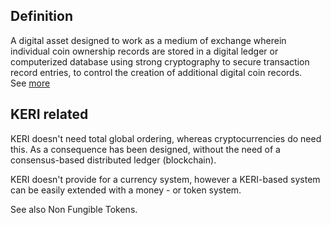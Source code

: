 ## Definition 
A digital asset designed to work as a medium of exchange wherein individual coin ownership records are stored in a digital ledger or computerized database using strong cryptography to secure transaction record entries, to control the creation of additional digital coin records.\
See [more](https://en.wikipedia.org/wiki/Cryptocurrency)

## KERI related
KERI doesn't need total global ordering, whereas cryptocurrencies do need this. As a consequence has been designed, without the need of a consensus-based distributed ledger (blockchain).

KERI doesn't provide for a currency system, however a KERI-based system can be easily extended with a money - or token system.

See also Non Fungible Tokens.